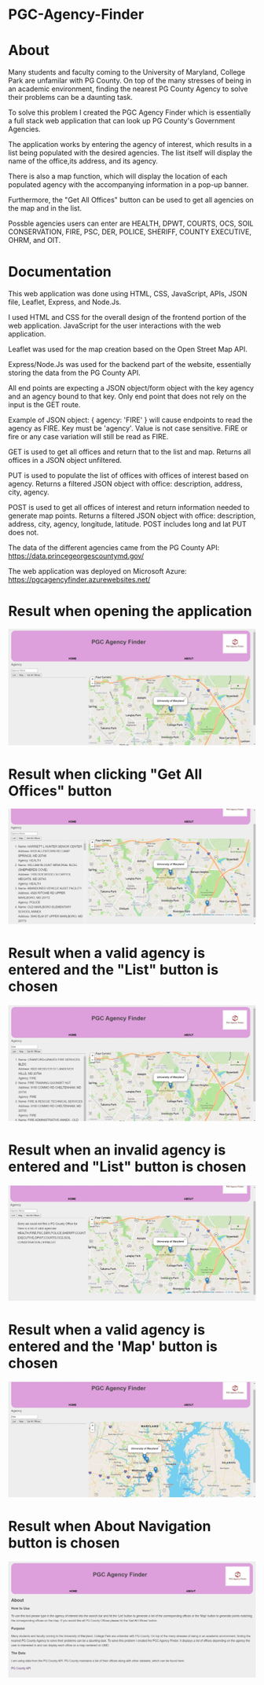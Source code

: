 # PGC-Agency-Finder

# About
Many students and faculty coming to the University of Maryland, College Park are unfamilar with PG County. On top of the many stresses of being in an academic environment, finding the nearest PG County Agency to solve their problems can be a daunting task.

To solve this problem I created the PGC Agency Finder which is essentially a full stack web application that can look up PG County's Government Agencies.

The application works by entering the agency of interest, which results in a list being populated with the desired agencies. The list itself will display the name of the office,its address, and its agency. 

There is also a map function, which will display the location of each populated agency with the accompanying information in a pop-up banner. 

Furthermore, the "Get All Offices" button can be used to get all agencies on the map and in the list.

Possble agencies users can enter are HEALTH, DPWT, COURTS, OCS, SOIL CONSERVATION, FIRE, PSC, DER, POLICE, SHERIFF, COUNTY EXECUTIVE, OHRM, and OIT.

# Documentation
This web application was done using HTML, CSS, JavaScript, APIs, JSON file, Leaflet, Express, and Node.Js. 

I used HTML and CSS for the overall design of the frontend portion of the web application. JavaScript for the user interactions with the web application. 

Leaflet was used for the map creation based on the Open Street Map API.

Express/Node.Js was used for the backend part of the website, essentially storing the data from the PG County API. 

All end points are expecting a JSON object/form object with the key agency and an agency bound to that key. Only end point that does not rely on the input is the GET route.

Example of JSON object: { agency: 'FIRE' } will cause endpoints to read the agency as FIRE. Key must be 'agency'. Value is not case sensitive. FiRE or fire or any case variation will still be read as FIRE.

GET is used to get all offices and return that to the list and map. Returns all offices in a JSON object unfiltered.

PUT is used to populate the list of offices with offices of interest based on agency. Returns a filtered JSON object with office: description, address, city, agency.

POST is used to get all offices of interest and return information needed to generate map points. Returns a filtered JSON object with office: description, address, city, agency, longitude, latitude. POST includes long and lat PUT does not.

The data of the different agencies came from the PG County API: https://data.princegeorgescountymd.gov/

The web application was deployed on Microsoft Azure: https://pgcagencyfinder.azurewebsites.net/


# Result when opening the application
![](public/static/images/PGCAgencyFinderFirstUser.jpg)
# Result when clicking "Get All Offices" button
![](public/static/images/PGCAgencyFinderGetAllOffices.jpg)
# Result when a valid agency is entered and the "List" button is chosen
![](public/static/images/PGCAgencyFinderValidResult.jpg)
# Result when an invalid agency is entered and "List" button is chosen
![](public/static/images/PGCAgencyFinderInvalidResult.jpg)
# Result when a valid agency is entered and the 'Map' button is chosen
![](public/static/images/PGCAgencyFinderMap.jpg)
# Result when About Navigation button is chosen
![](public/static/images/PGCAgencyFinderAbout.jpg)



